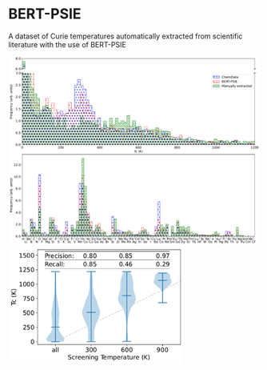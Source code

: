 # BERT-PSIE
A dataset of Curie temperatures automatically extracted from scientific literature with the use of BERT-PSIE

<img src="./images/hist_comparison.png" width=800 >
<img src="./images/screening.png" width=350 >
